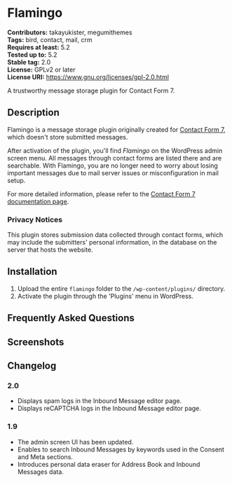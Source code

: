 # Flamingo 
**Contributors:** takayukister, megumithemes  
**Tags:** bird, contact, mail, crm  
**Requires at least:** 5.2  
**Tested up to:** 5.2  
**Stable tag:** 2.0  
**License:** GPLv2 or later  
**License URI:** https://www.gnu.org/licenses/gpl-2.0.html  

A trustworthy message storage plugin for Contact Form 7.


## Description 

Flamingo is a message storage plugin originally created for [Contact Form 7](https://wordpress.org/plugins/contact-form-7/), which doesn't store submitted messages.

After activation of the plugin, you'll find *Flamingo* on the WordPress admin screen menu. All messages through contact forms are listed there and are searchable. With Flamingo, you are no longer need to worry about losing important messages due to mail server issues or misconfiguration in mail setup.

For more detailed information, please refer to the [Contact Form 7 documentation page](https://contactform7.com/save-submitted-messages-with-flamingo/).


### Privacy Notices 

This plugin stores submission data collected through contact forms, which may include the submitters' personal information, in the database on the server that hosts the website.


## Installation 

1. Upload the entire `flamingo` folder to the `/wp-content/plugins/` directory.
1. Activate the plugin through the 'Plugins' menu in WordPress.


## Frequently Asked Questions 


## Screenshots 


## Changelog 


### 2.0 

* Displays spam logs in the Inbound Message editor page.
* Displays reCAPTCHA logs in the Inbound Message editor page.


### 1.9 

* The admin screen UI has been updated.
* Enables to search Inbound Messages by keywords used in the Consent and Meta sections.
* Introduces personal data eraser for Address Book and Inbound Messages data.
